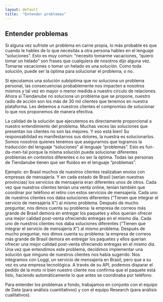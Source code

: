 ```yaml
---
layout: default
title:  "Entender problemas"
---
```


## Entender problemas

Si alguna vez sufriste un problema en carne propia, lo más probable es que cuando le hables de lo que necesitás a otra persona hables en el lenguaje “soluciones”. Esto es muy común: “necesito tomarme vacaciones, “quiero tomar un helado” son frases que cualquiera de nosotros dijo alguna vez. Tomarse vacaciones o tomar un helado es una solución. Como toda solución, puede ser la óptima para solucionar el problema, o no.

Si ejecutamos una solución subóptima que no soluciona un problema personal, las consecuencias probablemente nos impacten a nosotros mismos y tal vez en mayor o menor medida a nuestro círculo de relaciones. Ahora si Tiendanube no soluciona un problema que se propone, nuestro radio de acción son los más de 30 mil clientes que tenemos en nuestra plataforma. Les debemos a nuestros clientes el compromiso de solucionar lo que nos proponemos de manera efectiva.

La calidad de la solución que ejecutemos es directamente proporcional a nuestro entendimiento del problema. Muchas veces las soluciones que presentan los clientes no son las mejores. Y eso está bien! Su responsabilidad es manifestarnos sus dolores, la nuestra es solucionarlos. Somos nosotros quienes tenemos que asegurarnos que logramos la traducción del lenguaje “soluciones” al lenguaje “problemas”. Esto es fun-da-men-tal porque la misma solución puede solucionar diferentes problemas en contextos diferentes o no ser la óptima. Todas las personas de Tiendanube tienen que ser fluidos en el lenguaje “problemas”.

Ejemplo: en Brasil muchos de nuestros clientes realizaban envíos con empresas de mensajería. Y en cada estado de Brasil (serían nuestras provincias) los servicios de mensajería eran diferentes unos de otros. Cada vez que nuestros clientes tenían una venta online, tenían también que coordinar por teléfono el retiro con estos servicios de mensajería.
Cada uno de nuestros clientes nos daba soluciones diferentes (“Tienen que integrar el servicio de mensajería X”) al mismo problema. Después de mucho preguntar, nos dimos cuenta su problema: la empresa de correos más grande de Brasil demora en entregar los paquetes y ellos querían ofrecer una mejor calidad post-venta ofreciendo entregas en el mismo día. Cada uno de nuestros clientes nos daba soluciones diferentes (“Tienen que integrar el servicio de mensajería X”) al mismo problema. Después de mucho preguntar, nos dimos cuenta su problema: la empresa de correos más grande de Brasil demora en entregar los paquetes y ellos querían ofrecer una mejor calidad post-venta ofreciendo entregas en el mismo día. Una vez que entendimos este problema, decidimos implementar una solución que ninguno de nuestros clientes nos había sugerido. Nos integramos con Loggi, un servicio de mensajería en Brasil, pero que a su vez es una empresa tecnológica. A través de su API, podemos disparar el pedido de la moto ni bien nuestro cliente nos confirma que el paquete está listo, haciendo automáticamente lo que antes se coordinaba por teléfono.

Para entender los problemas a fondo, trabajamos en conjunto con el equipo de Data (para análisis cuantitativos) y con el equipo Research (para análisis cualitativos).
